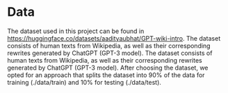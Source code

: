 # Data

The dataset used in this project can be found in https://huggingface.co/datasets/aadityaubhat/GPT-wiki-intro. The dataset consists of human texts from Wikipedia, as well as their corresponding rewrites generated by ChatGPT (GPT-3 model). The dataset consists of human texts from Wikipedia, as well as their corresponding rewrites generated by ChatGPT (GPT-3 model). After choosing the dataset, we opted for an approach that splits the dataset into 90% of the data for training (./data/train) and 10% for testing (./data/test).
